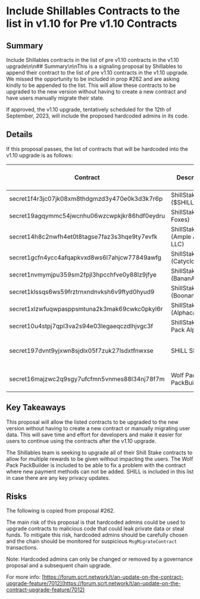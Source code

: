 # Include Shillables Contracts to the list in v1.10 for Pre v1.10 Contracts

## Summary

Include Shillables contracts in the list of pre v1.10 contracts in the v1.10 upgrade\n\n## Summary\n\nThis is a signaling proposal by Shillables to append their contract to the list of pre v1.10 contracts in the v1.10 upgrade. We missed the opportunity to be included in prop #262 and are asking kindly to be appended to the list. This will allow these contracts to be upgraded to the new version without having to create a new contract and have users manually migrate their state.

If approved, the v1.10 upgrade, tentatively scheduled for the 12th of September, 2023, will include the proposed hardcoded admins in its code.

## Details

If this proposal passes, the list of contracts that will be hardcoded into the v1.10 upgrade is as follows:

| Contract                                      | Description                   | TVL | Current code ID | Current source code | Reason for wanting to upgrade | New admin address                             | Admin account type |
| --------------------------------------------- | ----------------------------- | --- | --------------- | ------------------- | ----------------------------- | --------------------------------------------- | ------------------ |
| secret1f4r3jc07jk08xm8thdgmzd3y470e0k3d3k7r6p | ShillStake ($SHILL)           |     | 1004            |                     | Add multiple rewards          | secret1ght5566c9w3kdck90ywx9ky247nay98cc0qt0g | Shillables Team    |
| secret19agqymmc54jwcnhu06wzcwpkjkr86hdf0eydru | ShillStake (Sly Foxes)        |     | 1027            |                     | Add multiple rewards          | secret1ght5566c9w3kdck90ywx9ky247nay98cc0qt0g | Shillables Team    |
| secret14h8c2nwfh4et0t8tagse7faz3s3hqe9ty7evfk | ShillStake (Ample Agents LLC) |     | 1027            |                     | Add multiple rewards          | secret1ght5566c9w3kdck90ywx9ky247nay98cc0qt0g | Shillables Team    |
| secret1gcfn4ycc4afqapkvxd8ws6l7ahjcw77849awfg | ShillStake (Catyclops)        |     | 1027            |                     | Add multiple rewards          | secret1ght5566c9w3kdck90ywx9ky247nay98cc0qt0g | Shillables Team    |
| secret1nvmymjpu359sm2fpjl3hpcchfve0y88lz9jfye | ShillStake (BananAppeals)     |     | 1027            |                     | Add multiple rewards          | secret1ght5566c9w3kdck90ywx9ky247nay98cc0qt0g | Shillables Team    |
| secret1klssqs6ws59frztrnxndnvksh6v9ftyd0hyud9 | ShillStake (Boonanas)         |     | 1027            |                     | Add multiple rewards          | secret1ght5566c9w3kdck90ywx9ky247nay98cc0qt0g | Shillables Team    |
| secret1xlzwfuqwpasppsmtuna2k3mak69cwkc0pkyl6r | ShillStake (Alphacas)         |     | 1027            |                     | Add multiple rewards          | secret1ght5566c9w3kdck90ywx9ky247nay98cc0qt0g | Shillables Team    |
| secret10u4stpj7qpl3va2s94e03legaeqczdlhjvgc3f | ShillStake (Wolf Pack Alphas) |     | 1048            |                     | Add multiple rewards          | secret1ght5566c9w3kdck90ywx9ky247nay98cc0qt0g | Shillables Team    |
| secret197dvnt9yjxwn8sjdlx05f7zuk27lsdxtfnwxse | SHILL SNIP-25                 |     | 958             |                     | Add MetaMask permits & decoys | secret1xs48sc9deeqwqx80semzgl09ualegevnyylppq | Shillables Team    |
| secret16majzwc2q9sgy7ufcfmn5vnmes88l34nj78f7m | Wolf Pack PackBuilder         |     | 1019            |                     | Add/Remove payment methods    | secret1ght5566c9w3kdck90ywx9ky247nay98cc0qt0g | Shillables Team    |

## Key Takeaways

This proposal will allow the listed contracts to be upgraded to the new version without having to create a new contract or manually migrating user data. This will save time and effort for developers and make it easier for users to continue using the contracts after the v1.10 upgrade.

The Shillables team is seeking to upgrade all of their Shill Stake contracts to allow for multiple rewards to be given without impacting the users. The Wolf Pack PackBuilder is included to be able to fix a problem with the contract where new payment methods can not be added. SHILL is included in this list in case there are any key privacy updates.

## Risks

The following is copied from proposal #262.

The main risk of this proposal is that hardcoded admins could be used to upgrade contracts to malicious code that could leak private data or steal funds. To mitigate this risk, hardcoded admins should be carefully chosen and the chain should be monitored for suspicious `MsgMigrateContract` transactions.

Note: Hardcoded admins can only be changed or removed by a governance proposal and a subsequent chain upgrade.

For more info: [https://forum.scrt.network/t/an-update-on-the-contract-upgrade-feature/7012](https://forum.scrt.network/t/an-update-on-the-contract-upgrade-feature/7012)
